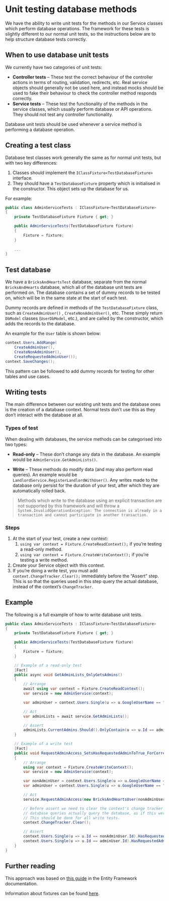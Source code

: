 # Unit testing database methods

We have the ability to write unit tests for the methods in our Service classes which perform database operations.
The framework for these tests is slightly different to our normal unit tests, so the instructions below are to help
structure database tests correctly.

## When to use database unit tests

We currently have two categories of unit tests:

* **Controller tests** – These test the correct behaviour of the controller actions in terms of routing, validation,
  redirects, etc. Real service objects should generally not be used here, and instead mocks should be used to fake their
  behaviour to check the controller method responds correctly.
* **Service tests** – These test the functionality of the methods in the service classes, which usually perform database
  or API operations. They should not test any controller functionality.

Database unit tests should be used whenever a service method is performing a database operation.

## Creating a test class

Database test classes work generally the same as for normal unit tests, but with two key differences:

1. Classes should implement the `IClassFixture<TestDatabaseFixture>` interface.
2. They should have a `TestDatabaseFixture` property which is initialised in the constructor. This object sets up the
   database for us.

For example:

```csharp
public class AdminServiceTests : IClassFixture<TestDatabaseFixture>
{
    private TestDatabaseFixture Fixture { get; }

    public AdminServiceTests(TestDatabaseFixture fixture)
    {
        Fixture = fixture;
    }
    
    ...
}
```

## Test database

We have a `BricksAndHeartsTest` database, separate from the normal `BricksAndHearts` database, which all of the database
unit tests are performed on. The database contains a set of dummy records to be tested on, which will be in the same
state at the start of each test.

Dummy records are defined in methods of the `TestDatabaseFixture` class, such as `CreateAdminUser()`
, `CreateNonAdminUser()`, etc. These simply return `DbModel` classes (`UserDbModel`, etc.), and are called by the
constructor, which adds the records to the database.

An example for the `User` table is shown below:

```csharp
context.Users.AddRange(
    CreateAdminUser(),
    CreateNonAdminUser(),
    CreateRequestedAdminUser());
context.SaveChanges();
```

This pattern can be followed to add dummy records for testing for other tables and use cases.

## Writing tests

The main difference between our existing unit tests and the database ones is the creation of a database context. Normal
tests don’t use this as they don’t interact with the database at all.

### Types of test

When dealing with databases, the service methods can be categorised into two types:

* **Read-only** – These don’t change any data in the database. An example would be `AdminService.GetAdminLists()`.

* **Write** – These methods do modify data (and may also perform read queries). An example would be
  `LandlordService.RegisterLandlordWithUser()`. Any writes made to the database only persist for the duration of your
  test, after which they are automatically rolled back.

> Methods which write to the database using an explicit transaction are not supported by this framework and will throw a
> `System.InvalidOperationException: The connection is already in a transaction and cannot participate in another transaction.`

### Steps

1. At the start of your test, create a new context:
    1. `using var context = Fixture.CreateReadContext();` if you’re testing a read-only method.
    2. `using var context = Fixture.CreateWriteContext();` if you’re testing a write method.
2. Create your Service object with this context.
3. If you’re doing a write test, you must add `context.ChangeTracker.Clear();` immediately before the “Assert” step.
   This is so that the queries used in this step query the actual database, instead of the context’s `ChangeTracker`.

## Example

The following is a full example of how to write database unit tests.

```csharp
public class AdminServiceTests : IClassFixture<TestDatabaseFixture>
{
    private TestDatabaseFixture Fixture { get; }

    public AdminServiceTests(TestDatabaseFixture fixture)
    {
        Fixture = fixture;
    }

    // Example of a read-only test
    [Fact]
    public async void GetAdminLists_OnlyGetsAdmins()
    {
        // Arrange
        await using var context = Fixture.CreateReadContext();
        var service = new AdminService(context);

        var adminUser = context.Users.Single(u => u.GoogleUserName == "AdminUser");

        // Act
        var adminLists = await service.GetAdminLists();

        // Assert
        adminLists.CurrentAdmins.Should().OnlyContain(u => u.Id == adminUser.Id);
    }

    // Example of a write test
    [Fact]
    public void RequestAdminAccess_SetsHasRequestedAdminToTrue_ForCorrectUser()
    {
        // Arrange
        using var context = Fixture.CreateWriteContext();
        var service = new AdminService(context);

        var nonAdminUser = context.Users.Single(u => u.GoogleUserName == "NonAdminUser");
        var adminUser = context.Users.Single(u => u.GoogleUserName == "AdminUser");

        // Act
        service.RequestAdminAccess(new BricksAndHeartsUser(nonAdminUser, null!, null!));

        // Before assert we need to clear the context's change tracker so that the following
        // database queries actually query the database, as if this were a new context.
        // This should be done for all write tests.
        context.ChangeTracker.Clear();

        // Assert
        context.Users.Single(u => u.Id == nonAdminUser.Id).HasRequestedAdmin.Should().BeTrue();
        context.Users.Single(u => u.Id == adminUser.Id).HasRequestedAdmin.Should().BeFalse();
    }
}
```

## Further reading

This approach was based on [this guide](https://docs.microsoft.com/en-us/ef/core/testing/testing-with-the-database) in
the Entity Framework documentation.

Information about fixtures can be found [here](https://xunit.net/docs/shared-context#class-fixture).